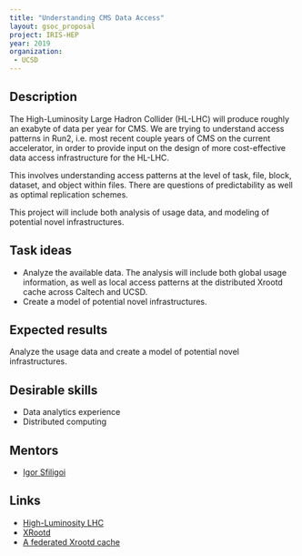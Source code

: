 ```yaml
---
title: "Understanding CMS Data Access"
layout: gsoc_proposal
project: IRIS-HEP
year: 2019
organization:
 - UCSD
---
```



## Description

The High-Luminosity Large Hadron Collider (HL-LHC) will produce roughly an exabyte of data per year for CMS. 
We are trying to understand access patterns in Run2, i.e. most recent couple years of CMS on the current accelerator, 
in order to provide input on the design of more cost-effective data access infrastructure for the HL-LHC. 

This involves understanding access patterns at the level of task, file, block, dataset, and object within files.
There are questions of predictability as well as optimal replication schemes. 

This project will include both analysis of usage data, and modeling of potential novel infrastructures. 

## Task ideas

- Analyze the available data.
  The analysis will include both global usage information,
  as well as local access patterns at the distributed Xrootd cache across Caltech and UCSD.
- Create a model of potential novel infrastructures.

## Expected results
Analyze the usage data and create a model of potential novel infrastructures.

## Desirable skills
 - Data analytics experience
 - Distributed computing

## Mentors
  * [Igor Sfiligoi](mailto:isfiligoi@ucsd.edu)

## Links
  * [High-Luminosity LHC](https://home.cern/science/accelerators/high-luminosity-lhc)
  * [XRootd](http://xrootd.org)
  * [A federated Xrootd cache](http://inspirehep.net/record/1699845)
